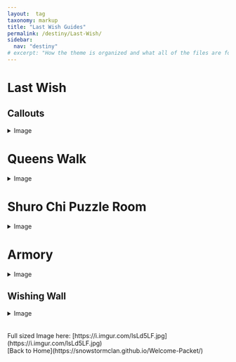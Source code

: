 ```yaml
---
layout:  tag
taxonomy: markup
title: "Last Wish Guides"
permalink: /destiny/Last-Wish/
sidebar:
  nav: "destiny"
# excerpt: "How the theme is organized and what all of the files are for."
---
```


# Last Wish

## Callouts
<details>
  <summary>Image</summary>
  <br>
  <img src="https://snowstormclan.github.io/Welcome-Packet/destiny/assets/images/CallOuts-5adadfe3-9f65-4e64-81d8-75b2ca4e7021.png"/>
  ![](https://snowstormclan.github.io/Welcome-Packet/destiny/assets/images/CallOuts-5adadfe3-9f65-4e64-81d8-75b2ca4e7021.png)
</details>


# Queens Walk
<details>
  <summary>Image</summary>
  <br>
  <img src="https://snowstormclan.github.io/Welcome-Packet/destiny/assets/images/queenswalk-ff4f1232-09dc-42a0-bc7b-e236d9fe7cbd.png"/>
 ![](https://snowstormclan.github.io/Welcome-Packet/destiny/assets/images/queenswalk-ff4f1232-09dc-42a0-bc7b-e236d9fe7cbd.png)
</details>

# Shuro Chi Puzzle Room
<details>
  <summary>Image</summary>
  <br>
  <img src="https://snowstormclan.github.io/Welcome-Packet/destiny/assets/images/puzzle_room-0f1b5f63-dafe-41e5-86d9-796f4bf044d6.png"/>
![](https://snowstormclan.github.io/Welcome-Packet/destiny/assets/images/puzzle_room-0f1b5f63-dafe-41e5-86d9-796f4bf044d6.png)
</details>

# Armory
<details>
  <summary>Image</summary>
  <br>
  <img src="https://snowstormclan.github.io/Welcome-Packet/destiny/assets/images/PenAnt-e9987a76-5dea-4c9b-b30b-6a8d4133a8f5.png"/>
![](https://snowstormclan.github.io/Welcome-Packet/destiny/assets/images/PenAnt-e9987a76-5dea-4c9b-b30b-6a8d4133a8f5.png)
</details>

## Wishing Wall
<details>
  <summary>Image</summary>
  <br>
  <img src="https://snowstormclan.github.io/Welcome-Packet/destiny/assets/images/WishingWall-7730ff1d-6c7c-4fa8-b560-9d74234fb1af.jpg"/>
![](https://snowstormclan.github.io/Welcome-Packet/destiny/assets/images/WishingWall-7730ff1d-6c7c-4fa8-b560-9d74234fb1af.jpg)
</details>
<br>
<br>
Full sized Image here: [https://i.imgur.com/lsLd5LF.jpg](https://i.imgur.com/lsLd5LF.jpg)
<br>
[Back to Home](https://snowstormclan.github.io/Welcome-Packet/)
